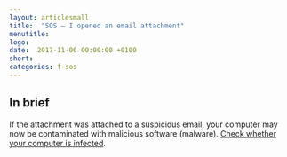 ```yaml
---
layout: articlesmall
title:  "SOS – I opened an email attachment"
menutitle:
logo:
date:  2017-11-06 00:00:00 +0100
short:
categories: f-sos
---
```


## In brief
If the attachment was attached to a suspicious email, your computer may now be contaminated with malicious software (malware). [Check whether your computer is infected](-).

